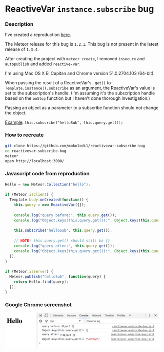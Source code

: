# ReactiveVar `instance.subscribe` bug

### Description

I've created a reproduction [here](https://github.com/mokolodi1/reactivevar-subscribe-bug).

The Meteor release for this bug is `1.2.1`. This bug is not present in the latest release of `1.3.4`.

After creating the project with `meteor create`, I removed `insecure` and `autopublish` and added `reactive-var`.

I'm using Mac OS X El Capitan and Chrome version 51.0.2704.103 (64-bit).

When passing the result of a ReactiveVar's `.get()` to `Template.instance().subscribe` as an argument, the ReactiveVar's value is set to the subscription's handle. (I'm assuming it's the subscription handle based on the `onStop` function but I haven't done thorough investigation.)

Passing an object as a parameter to a subscribe function should not change the object.

[Example](https://github.com/mokolodi1/reactivevar-subscribe-bug/blob/master/reactivevar-subscribe-bug.js#L10): `this.subscribe("helloSub", this.query.get());`

### How to recreate

```sh
git clone https://github.com/mokolodi1/reactivevar-subscribe-bug
cd reactivevar-subscribe-bug
meteor
open http://localhost:3000/
```

### Javascript code from reproduction

```js
Hello = new Meteor.Collection("hello");

if (Meteor.isClient) {
  Template.body.onCreated(function() {
    this.query = new ReactiveVar({});

    console.log("query before:", this.query.get());
    console.log("Object.keys(this.query.get()):", Object.keys(this.query.get()));

    this.subscribe("helloSub", this.query.get());

    // NOTE: this.query.get() should still be {}
    console.log("query after:", this.query.get());
    console.log("Object.keys(this.query.get()):", Object.keys(this.query.get()));
  });
}

if (Meteor.isServer) {
  Meteor.publish("helloSub", function(query) {
    return Hello.find(query);
  });
}

```

### Google Chrome screenshot

![Google Chrome screenshot](https://raw.githubusercontent.com/mokolodi1/reactivevar-subscribe-bug/master/chrome-console-screenshot.png)
